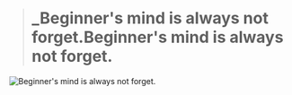
> # **_Beginner's mind is always not forget.Beginner's mind is always not forget.**


![Beginner's mind is always not forget.](http://a3.qpic.cn/psb?/V13QGUyx15hvqK/sB1*FCtApWUP1AwM97F4tVgx1Jh0Je0xA*88zmXoyoU!/b/dE0AAAAAAAAA&bo=9AEZAQAAAAACEts!&rf=viewer_4)
